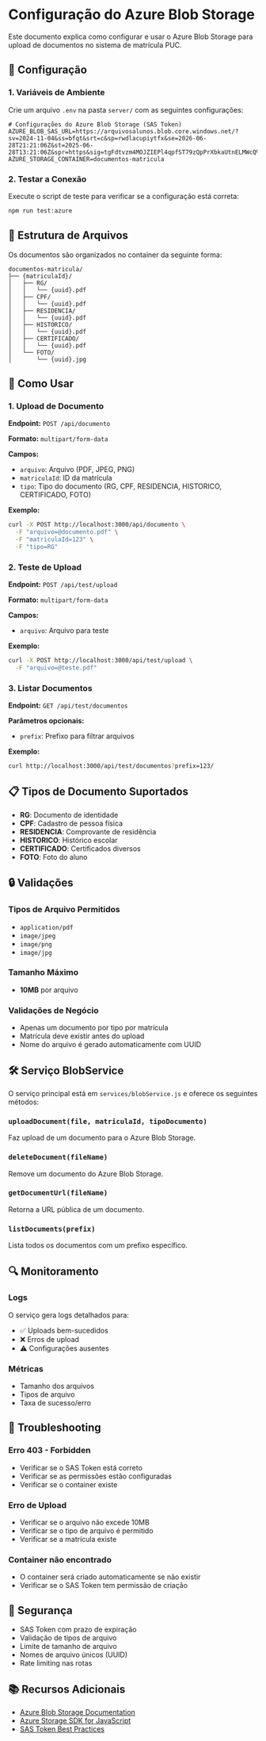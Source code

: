 # Configuração do Azure Blob Storage

Este documento explica como configurar e usar o Azure Blob Storage para upload de documentos no sistema de matrícula PUC.

## 🔧 Configuração

### 1. Variáveis de Ambiente

Crie um arquivo `.env` na pasta `server/` com as seguintes configurações:

```env
# Configurações do Azure Blob Storage (SAS Token)
AZURE_BLOB_SAS_URL=https://arquivosalunos.blob.core.windows.net/?sv=2024-11-04&ss=bfqt&srt=c&sp=rwdlacupiytfx&se=2026-06-28T21:21:06Z&st=2025-06-28T13:21:06Z&spr=https&sig=tgFdtvzm4MOJZIEPl4qpfST79zQpPrXbkaUtnELMWcQ%3D
AZURE_STORAGE_CONTAINER=documentos-matricula
```

### 2. Testar a Conexão

Execute o script de teste para verificar se a configuração está correta:

```bash
npm run test:azure
```

## 📁 Estrutura de Arquivos

Os documentos são organizados no container da seguinte forma:

```
documentos-matricula/
├── {matriculaId}/
│   ├── RG/
│   │   └── {uuid}.pdf
│   ├── CPF/
│   │   └── {uuid}.pdf
│   ├── RESIDENCIA/
│   │   └── {uuid}.pdf
│   ├── HISTORICO/
│   │   └── {uuid}.pdf
│   ├── CERTIFICADO/
│   │   └── {uuid}.pdf
│   └── FOTO/
│       └── {uuid}.jpg
```

## 🚀 Como Usar

### 1. Upload de Documento

**Endpoint:** `POST /api/documento`

**Formato:** `multipart/form-data`

**Campos:**
- `arquivo`: Arquivo (PDF, JPEG, PNG)
- `matriculaId`: ID da matrícula
- `tipo`: Tipo do documento (RG, CPF, RESIDENCIA, HISTORICO, CERTIFICADO, FOTO)

**Exemplo:**
```bash
curl -X POST http://localhost:3000/api/documento \
  -F "arquivo=@documento.pdf" \
  -F "matriculaId=123" \
  -F "tipo=RG"
```

### 2. Teste de Upload

**Endpoint:** `POST /api/test/upload`

**Formato:** `multipart/form-data`

**Campos:**
- `arquivo`: Arquivo para teste

**Exemplo:**
```bash
curl -X POST http://localhost:3000/api/test/upload \
  -F "arquivo=@teste.pdf"
```

### 3. Listar Documentos

**Endpoint:** `GET /api/test/documentos`

**Parâmetros opcionais:**
- `prefix`: Prefixo para filtrar arquivos

**Exemplo:**
```bash
curl http://localhost:3000/api/test/documentos?prefix=123/
```

## 📋 Tipos de Documento Suportados

- **RG**: Documento de identidade
- **CPF**: Cadastro de pessoa física
- **RESIDENCIA**: Comprovante de residência
- **HISTORICO**: Histórico escolar
- **CERTIFICADO**: Certificados diversos
- **FOTO**: Foto do aluno

## 🔒 Validações

### Tipos de Arquivo Permitidos
- `application/pdf`
- `image/jpeg`
- `image/png`
- `image/jpg`

### Tamanho Máximo
- **10MB** por arquivo

### Validações de Negócio
- Apenas um documento por tipo por matrícula
- Matrícula deve existir antes do upload
- Nome do arquivo é gerado automaticamente com UUID

## 🛠️ Serviço BlobService

O serviço principal está em `services/blobService.js` e oferece os seguintes métodos:

### `uploadDocument(file, matriculaId, tipoDocumento)`
Faz upload de um documento para o Azure Blob Storage.

### `deleteDocument(fileName)`
Remove um documento do Azure Blob Storage.

### `getDocumentUrl(fileName)`
Retorna a URL pública de um documento.

### `listDocuments(prefix)`
Lista todos os documentos com um prefixo específico.

## 🔍 Monitoramento

### Logs
O serviço gera logs detalhados para:
- ✅ Uploads bem-sucedidos
- ❌ Erros de upload
- ⚠️ Configurações ausentes

### Métricas
- Tamanho dos arquivos
- Tipos de arquivo
- Taxa de sucesso/erro

## 🚨 Troubleshooting

### Erro 403 - Forbidden
- Verificar se o SAS Token está correto
- Verificar se as permissões estão configuradas
- Verificar se o container existe

### Erro de Upload
- Verificar se o arquivo não excede 10MB
- Verificar se o tipo de arquivo é permitido
- Verificar se a matrícula existe

### Container não encontrado
- O container será criado automaticamente se não existir
- Verificar se o SAS Token tem permissão de criação

## 🔐 Segurança

- SAS Token com prazo de expiração
- Validação de tipos de arquivo
- Limite de tamanho de arquivo
- Nomes de arquivo únicos (UUID)
- Rate limiting nas rotas

## 📚 Recursos Adicionais

- [Azure Blob Storage Documentation](https://docs.microsoft.com/en-us/azure/storage/blobs/)
- [Azure Storage SDK for JavaScript](https://docs.microsoft.com/en-us/javascript/api/overview/azure/storage-blob-readme)
- [SAS Token Best Practices](https://docs.microsoft.com/en-us/azure/storage/common/storage-sas-overview) 